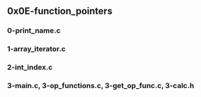 ## 0x0E-function_pointers
### 0-print_name.c
### 1-array_iterator.c
### 2-int_index.c
### 3-main.c, 3-op_functions.c, 3-get_op_func.c, 3-calc.h
